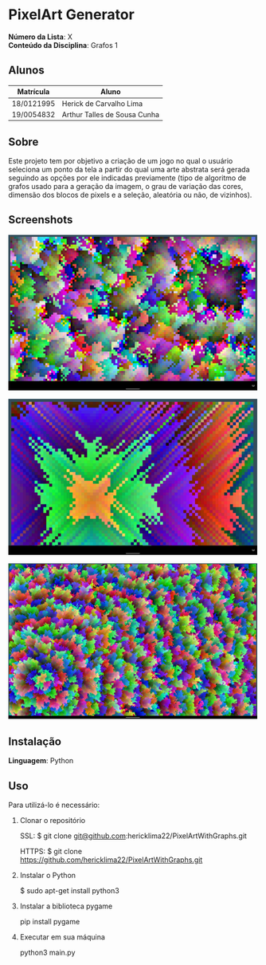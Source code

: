 # PixelArt Generator

**Número da Lista**: X<br>
**Conteúdo da Disciplina**: Grafos 1<br>

## Alunos
|Matrícula | Aluno |
| -- | -- |
| 18/0121995  |  Herick de Carvalho Lima |
| 19/0054832  |  Arthur Talles de Sousa Cunha |

## Sobre 
Este projeto tem por objetivo a criação de um jogo no qual o usuário seleciona um ponto da tela a partir do qual uma arte abstrata será gerada seguindo as opções por ele indicadas previamente (tipo de algoritmo de grafos usado para a geração da imagem, o grau de variação das cores, dimensão dos blocos de pixels e a seleção, aleatória ou não, de vizinhos). 

## Screenshots
<img
  src="screenshots/Screenshot_2022-11-21-11-22-15-137.jpeg"
  alt="Imagem 1"
  title="Imagem 1"
  style="display: inline-block; margin: 0 auto; max-width: 500px">

<img
  src="screenshots/Screenshot_2022-11-21-11-15-02-975.jpeg"
  alt="Alt text"
  title="Imagem 2"
  style="display: inline-block; margin: 0 auto; max-width: 500px">

<img
  src="screenshots/Screenshot_2022-11-21-11-05-50-633.jpeg"
  alt="Alt text"
  title="Imagem 3"
  style="display: inline-block; margin: 0 auto; max-width: 500px">



## Instalação 
**Linguagem**: Python<br>
<!---
**Framework**: (caso exista)<br>
Descreva os pré-requisitos para rodar o seu projeto e os comandos necessários.
-->
## Uso 
Para utilizá-lo é necessário:

1. Clonar o repositório

    SSL:
    $ git clone git@github.com:hericklima22/PixelArtWithGraphs.git
    
    HTTPS:
    $ git clone https://github.com/hericklima22/PixelArtWithGraphs.git

3. Instalar o Python

    $ sudo apt-get install python3

4. Instalar a biblioteca pygame
   
    pip install pygame

3. Executar em sua máquina
   
    python3 main.py
<!---
## Outros 
Quaisquer outras informações sobre seu projeto podem ser descritas abaixo.
--->



